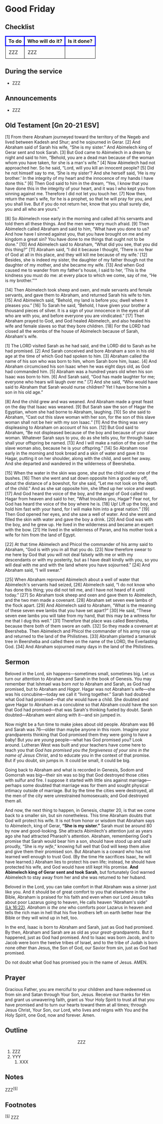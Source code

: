 <head>
<meta charset="utf-8">
<style>
th { text-align: center; font-weight: bold; vertical-align: baseline; border: 3px solid blue; }
td { border: 1px solid black; padding: 10px; }
.h { visibility: hidden; }
</style>
<title>sermon</title>
</head>

# Good Friday

## Checklist

<table>
<tr>
<th>To do</th><th>Who will do it?</th><th>Is it done?</th>
</tr>
<tr>
<td>ZZZ</td><td>ZZZ</td><td></td>
</tr>
</table>

## During the service

* ZZZ

## Announcements

* ZZZ

## Old Testament [Gn 20-21 ESV]

[1] From there Abraham journeyed toward the territory of the Negeb and lived between Kadesh and Shur; and he sojourned in Gerar. [2] And Abraham said of Sarah his wife, “She is my sister.” And Abimelech king of Gerar sent and took Sarah. [3] But God came to Abimelech in a dream by night and said to him, “Behold, you are a dead man because of the woman whom you have taken, for she is a man's wife.” [4] Now Abimelech had not approached her. So he said, “Lord, will you kill an innocent people? [5] Did he not himself say to me, ‘She is my sister’? And she herself said, ‘He is my brother.’ In the integrity of my heart and the innocence of my hands I have done this.” [6] Then God said to him in the dream, “Yes, I know that you have done this in the integrity of your heart, and it was I who kept you from sinning against me. Therefore I did not let you touch her. [7] Now then, return the man's wife, for he is a prophet, so that he will pray for you, and you shall live. But if you do not return her, know that you shall surely die, you and all who are yours.”

[8] So Abimelech rose early in the morning and called all his servants and told them all these things. And the men were very much afraid. [9] Then Abimelech called Abraham and said to him, “What have you done to us? And how have I sinned against you, that you have brought on me and my kingdom a great sin? You have done to me things that ought not to be done.” [10] And Abimelech said to Abraham, “What did you see, that you did this thing?” [11] Abraham said, “I did it because I thought, ‘There is no fear of God at all in this place, and they will kill me because of my wife.’ [12] Besides, she is indeed my sister, the daughter of my father though not the daughter of my mother, and she became my wife. [13] And when God caused me to wander from my father's house, I said to her, ‘This is the kindness you must do me: at every place to which we come, say of me, “He is my brother.”’”

[14] Then Abimelech took sheep and oxen, and male servants and female servants, and gave them to Abraham, and returned Sarah his wife to him. [15] And Abimelech said, “Behold, my land is before you; dwell where it pleases you.” [16] To Sarah he said, “Behold, I have given your brother a thousand pieces of silver. It is a sign of your innocence in the eyes of all who are with you, and before everyone you are vindicated.” [17] Then Abraham prayed to God, and God healed Abimelech, and also healed his wife and female slaves so that they bore children. [18] For the LORD had closed all the wombs of the house of Abimelech because of Sarah, Abraham's wife.

[1] The LORD visited Sarah as he had said, and the LORD did to Sarah as he had promised. [2] And Sarah conceived and bore Abraham a son in his old age at the time of which God had spoken to him. [3] Abraham called the name of his son who was born to him, whom Sarah bore him, Isaac. [4] And Abraham circumcised his son Isaac when he was eight days old, as God had commanded him. [5] Abraham was a hundred years old when his son Isaac was born to him. [6] And Sarah said, “God has made laughter for me; everyone who hears will laugh over me.” [7] And she said, “Who would have said to Abraham that Sarah would nurse children? Yet I have borne him a son in his old age.”

[8] And the child grew and was weaned. And Abraham made a great feast on the day that Isaac was weaned. [9] But Sarah saw the son of Hagar the Egyptian, whom she had borne to Abraham, laughing. [10] So she said to Abraham, “Cast out this slave woman with her son, for the son of this slave woman shall not be heir with my son Isaac.” [11] And the thing was very displeasing to Abraham on account of his son. [12] But God said to Abraham, “Be not displeased because of the boy and because of your slave woman. Whatever Sarah says to you, do as she tells you, for through Isaac shall your offspring be named. [13] And I will make a nation of the son of the slave woman also, because he is your offspring.” [14] So Abraham rose early in the morning and took bread and a skin of water and gave it to Hagar, putting it on her shoulder, along with the child, and sent her away. And she departed and wandered in the wilderness of Beersheba.

[15] When the water in the skin was gone, she put the child under one of the bushes. [16] Then she went and sat down opposite him a good way off, about the distance of a bowshot, for she said, “Let me not look on the death of the child.” And as she sat opposite him, she lifted up her voice and wept. [17] And God heard the voice of the boy, and the angel of God called to Hagar from heaven and said to her, “What troubles you, Hagar? Fear not, for God has heard the voice of the boy where he is. [18] Up! Lift up the boy, and hold him fast with your hand, for I will make him into a great nation.” [19] Then God opened her eyes, and she saw a well of water. And she went and filled the skin with water and gave the boy a drink. [20] And God was with the boy, and he grew up. He lived in the wilderness and became an expert with the bow. [21] He lived in the wilderness of Paran, and his mother took a wife for him from the land of Egypt.

[22] At that time Abimelech and Phicol the commander of his army said to Abraham, “God is with you in all that you do. [23] Now therefore swear to me here by God that you will not deal falsely with me or with my descendants or with my posterity, but as I have dealt kindly with you, so you will deal with me and with the land where you have sojourned.” [24] And Abraham said, “I will swear.”

[25] When Abraham reproved Abimelech about a well of water that Abimelech's servants had seized, [26] Abimelech said, “I do not know who has done this thing; you did not tell me, and I have not heard of it until today.” [27] So Abraham took sheep and oxen and gave them to Abimelech, and the two men made a covenant. [28] Abraham set seven ewe lambs of the flock apart. [29] And Abimelech said to Abraham, “What is the meaning of these seven ewe lambs that you have set apart?” [30] He said, “These seven ewe lambs you will take from my hand, that this may be a witness for me that I dug this well.” [31] Therefore that place was called Beersheba, because there both of them swore an oath. [32] So they made a covenant at Beersheba. Then Abimelech and Phicol the commander of his army rose up and returned to the land of the Philistines. [33] Abraham planted a tamarisk tree in Beersheba and called there on the name of the LORD, the Everlasting God. [34] And Abraham sojourned many days in the land of the Philistines.

## Sermon

Beloved in the Lord, sin happens—sometimes small, sometimes big.
Let us turn our attention to Abraham and Sarah in the book of Genesis.
You may remember that Ishmael was born *not* to Abraham and Sarah, as God had promised, but to Abraham and *Hagar*.
Hagar was not Abraham's wife—she was his concubine—today we call it “living together.”
Sarah had doubted what God had promised—that *she* would have a child.
She doubted and gave Hagar to Abraham as a concubine so that Abraham could have the son that God had promised—that was Sarah's thinking fueled by doubt.
Sarah doubted—Abraham went along with it—and sin jumped in.

Now might be a fun time to make jokes about old people.
Abraham was 86 and Sarah was 76—older than maybe anyone in this room.
Imagine your grandparents thinking that God promised them they were going to have a baby!
But *you* are *young* people—what has God promised *you*?
Look around.
Lutheran West was built and your teachers have come here to teach you that *God has promised you the forgiveness of your sins in the name of Jesus Christ*, and to educate you in the context of that promise.
But if you doubt, sin jumps in.
It could be small, it could be big.

Going back to Abraham and what is recorded in Genesis, Sodom and Gomorrah was big—their sin was so big that God destroyed those cities with sulfur and fire.
I suppose it started with little sins against marriage—perhaps some doubted that marriage was for them and sought physical intimacy outside of marriage.
But by the time the cities were destroyed, all the men of the city were unrestrained homosexuals; and God destroyed them all.

And now, the next thing to happen, in Genesis, chapter 20, is that we come back to a smaller sin, but sin nonetheless.
This time Abraham doubts that God will protect his wife.
It is not from honor or wisdom that Abraham says to Abimelech, king of Gerar, **“She is my sister.”**
Sarah must be around 80 by now and good-looking.
She attracts Abimilech's attention just as years ago she had attracted Pharaoh's attention.
Abraham, remembering God's promise that Sarah would bear him a son, should have stood up and said proudly, “She is *my wife*,” knowing full well that God will keep them alive and give them their promised son.
But Abraham is a coward who has not learned well enough to trust God. (By the time He sacrifices Isaac, he will have learned.)
Abraham lies to protect his own life; instead, he should have protected his wife, and God would have still kept His promise.
**And Abimelech king of Gerar sent and took Sarah**, but fortunately God warned Abimelech to stay away from her and she was returned to her huband.

Beloved in the Lord, you can take comfort in that Abraham was a sinner just like you.
And it should be of great comfort to you that elsewhere in the Bible,
Abraham is praised for his faith and even when our Lord Jesus talks about poor Lazarus going to heaven, He calls heaven “Abraham's side” [(Lk 16:22)](http://www.esvbible.org/Luke%2016%3A22/).
*Abraham is the one* who comforts poor Lazarus in heaven and tells the rich man in hell that his five brothers left on earth better hear the Bible or they will wind up in hell, too.

In the end, Isaac is born to Abraham and Sarah, just as God had promised.
By then, Abraham and Sarah are as old as your *great*-grandparents.
But it happened, just as God had promised.
And to Isaac was born Jacob, and to Jacob were born the twelve tribes of Israel, and to the tribe of Judah is born none other than Jesus, the Son of God, our Savior from sin, just as God had promised.

Do not doubt what God has promised you in the name of Jesus. AMEN.

## Prayer

Gracious Father, you are merciful to your children and have redeemed us from sin and Satan through Your Son, Jesus.
Receive our thanks for Him and grant us unwavering faith, grant us Your Holy Spirit to trust all that you have promised and to turn our hearts toward them at all times;
through Jesus Christ, Your Son, our Lord, who lives and reigns with You and the Holy Spirit, one God, now and forever. Amen.

## Outline

<center>ZZZ</center>

1. ZZZ
1. YYY
    1. XXX

## Notes


ZZZ<sup>[<a name="id0002" href="#ftn.id0002">§</a>]</sup>

## Footnotes

<sup>[<a name="ftn.id0002" href="#id0002">§</a>]</sup>
ZZZ
